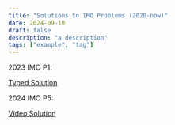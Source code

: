 ```yaml
---
title: "Solutions to IMO Problems (2020-now)"
date: 2024-09-10
draft: false
description: "a description"
tags: ["example", "tag"]
---
```

2023 IMO P1:

[Typed Solution](2023_IMO_P1.pdf)

2024 IMO P5:

[Video Solution](https://www.youtube.com/watch?v=-E4Oab4DImg&t=349s)



